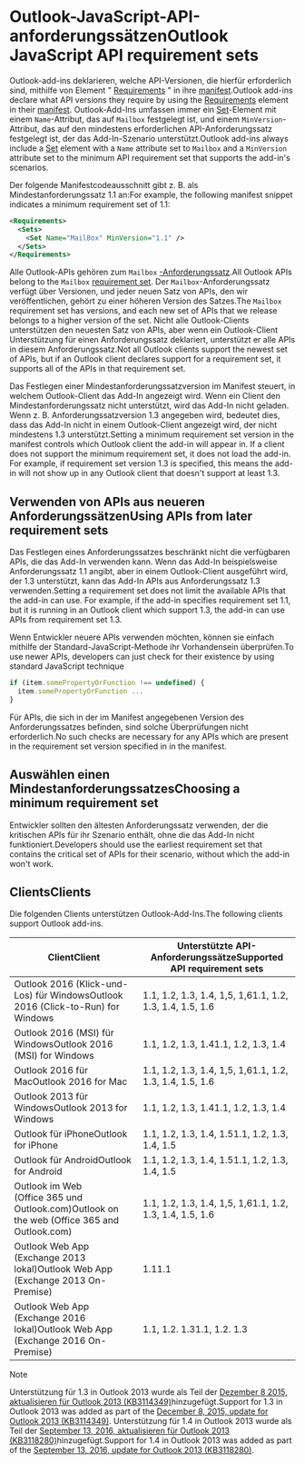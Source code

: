 # <a name="outlook-javascript-api-requirement-sets"></a><span data-ttu-id="5dffa-101">Outlook-JavaScript-API-anforderungssätzen</span><span class="sxs-lookup"><span data-stu-id="5dffa-101">Outlook JavaScript API requirement sets</span></span>

<span data-ttu-id="5dffa-102">Outlook-add-ins deklarieren, welche API-Versionen, die hierfür erforderlich sind, mithilfe von Element " [Requirements](/javascript/office/manifest/requirements) " in ihre [manifest](https://docs.microsoft.com/office/dev/add-ins/develop/add-in-manifests).</span><span class="sxs-lookup"><span data-stu-id="5dffa-102">Outlook add-ins declare what API versions they require by using the [Requirements](/javascript/office/manifest/requirements) element in their [manifest](https://docs.microsoft.com/office/dev/add-ins/develop/add-in-manifests).</span></span> <span data-ttu-id="5dffa-103">Outlook-Add-Ins umfassen immer ein [Set](/javascript/office/manifest/set)-Element mit einem `Name`-Attribut, das auf `Mailbox` festgelegt ist, und einem `MinVersion`-Attribut, das auf den mindestens erforderlichen API-Anforderungssatz festgelegt ist, der das Add-In-Szenario unterstützt.</span><span class="sxs-lookup"><span data-stu-id="5dffa-103">Outlook add-ins always include a [Set](/javascript/office/manifest/set) element with a `Name` attribute set to `Mailbox` and a `MinVersion` attribute set to the minimum API requirement set that supports the add-in's scenarios.</span></span>

<span data-ttu-id="5dffa-104">Der folgende Manifestcodeausschnitt gibt z. B. als Mindestanforderungssatz 1.1 an:</span><span class="sxs-lookup"><span data-stu-id="5dffa-104">For example, the following manifest snippet indicates a minimum requirement set of 1.1:</span></span>

```xml
<Requirements>
  <Sets>
    <Set Name="MailBox" MinVersion="1.1" />
  </Sets>
</Requirements>
```

<span data-ttu-id="5dffa-105">Alle Outlook-APIs gehören zum `Mailbox` [-Anforderungssatz](https://docs.microsoft.com/office/dev/add-ins/develop/specify-office-hosts-and-api-requirements).</span><span class="sxs-lookup"><span data-stu-id="5dffa-105">All Outlook APIs belong to the `Mailbox` [requirement set](https://docs.microsoft.com/office/dev/add-ins/develop/specify-office-hosts-and-api-requirements).</span></span> <span data-ttu-id="5dffa-106">Der `Mailbox`-Anforderungssatz verfügt über Versionen, und jeder neuen Satz von APIs, den wir veröffentlichen, gehört zu einer höheren Version des Satzes.</span><span class="sxs-lookup"><span data-stu-id="5dffa-106">The `Mailbox` requirement set has versions, and each new set of APIs that we release belongs to a higher version of the set.</span></span> <span data-ttu-id="5dffa-107">Nicht alle Outlook-Clients unterstützen den neuesten Satz von APIs, aber wenn ein Outlook-Client Unterstützung für einen Anforderungssatz deklariert, unterstützt er alle APIs in diesem Anforderungssatz.</span><span class="sxs-lookup"><span data-stu-id="5dffa-107">Not all Outlook clients support the newest set of APIs, but if an Outlook client declares support for a requirement set, it supports all of the APIs in that requirement set.</span></span>

<span data-ttu-id="5dffa-p103">Das Festlegen einer Mindestanforderungssatzversion im Manifest steuert, in welchem Outlook-Client das Add-In angezeigt wird. Wenn ein Client den Mindestanforderungssatz nicht unterstützt, wird das Add-In nicht geladen. Wenn z. B. Anforderungssatzversion 1.3 angegeben wird, bedeutet dies, dass das Add-In nicht in einem Outlook-Client angezeigt wird, der nicht mindestens 1.3 unterstützt.</span><span class="sxs-lookup"><span data-stu-id="5dffa-p103">Setting a minimum requirement set version in the manifest controls which Outlook client the add-in will appear in. If a client does not support the minimum requirement set, it does not load the add-in. For example, if requirement set version 1.3 is specified, this means the add-in will not show up in any Outlook client that doesn't support at least 1.3.</span></span>

## <a name="using-apis-from-later-requirement-sets"></a><span data-ttu-id="5dffa-111">Verwenden von APIs aus neueren Anforderungssätzen</span><span class="sxs-lookup"><span data-stu-id="5dffa-111">Using APIs from later requirement sets</span></span>

<span data-ttu-id="5dffa-p104">Das Festlegen eines Anforderungssatzes beschränkt nicht die verfügbaren APIs, die das Add-In verwenden kann. Wenn das Add-In beispielsweise Anforderungssatz 1.1 angibt, aber in einem Outlook-Client ausgeführt wird, der 1.3 unterstützt, kann das Add-In APIs aus Anforderungssatz 1.3 verwenden.</span><span class="sxs-lookup"><span data-stu-id="5dffa-p104">Setting a requirement set does not limit the available APIs that the add-in can use. For example, if the add-in specifies requirement set 1.1, but it is running in an Outlook client which support 1.3, the add-in can use APIs from requirement set 1.3\.</span></span>

<span data-ttu-id="5dffa-114">Wenn Entwickler neuere APIs verwenden möchten, können sie einfach mithilfe der Standard-JavaScript-Methode ihr Vorhandensein überprüfen.</span><span class="sxs-lookup"><span data-stu-id="5dffa-114">To use newer APIs, developers can just check for their existence by using standard JavaScript technique</span></span>

```js
if (item.somePropertyOrFunction !== undefined) {
  item.somePropertyOrFunction ...
}
```

<span data-ttu-id="5dffa-115">Für APIs, die sich in der im Manifest angegebenen Version des Anforderungssatzes befinden, sind solche Überprüfungen nicht erforderlich.</span><span class="sxs-lookup"><span data-stu-id="5dffa-115">No such checks are necessary for any APIs which are present in the requirement set version specified in in the manifest.</span></span>

## <a name="choosing-a-minimum-requirement-set"></a><span data-ttu-id="5dffa-116">Auswählen einen Mindestanforderungssatzes</span><span class="sxs-lookup"><span data-stu-id="5dffa-116">Choosing a minimum requirement set</span></span>

<span data-ttu-id="5dffa-117">Entwickler sollten den ältesten Anforderungssatz verwenden, der die kritischen APIs für ihr Szenario enthält, ohne die das Add-In nicht funktioniert.</span><span class="sxs-lookup"><span data-stu-id="5dffa-117">Developers should use the earliest requirement set that contains the critical set of APIs for their scenario, without which the add-in won't work.</span></span>

## <a name="clients"></a><span data-ttu-id="5dffa-118">Clients</span><span class="sxs-lookup"><span data-stu-id="5dffa-118">Clients</span></span>

<span data-ttu-id="5dffa-119">Die folgenden Clients unterstützen Outlook-Add-Ins.</span><span class="sxs-lookup"><span data-stu-id="5dffa-119">The following clients support Outlook add-ins.</span></span>

| <span data-ttu-id="5dffa-120">Client</span><span class="sxs-lookup"><span data-stu-id="5dffa-120">Client</span></span> | <span data-ttu-id="5dffa-121">Unterstützte API-Anforderungssätze</span><span class="sxs-lookup"><span data-stu-id="5dffa-121">Supported API requirement sets</span></span> |
| --- | --- |
| <span data-ttu-id="5dffa-122">Outlook 2016 (Klick-und-Los) für Windows</span><span class="sxs-lookup"><span data-stu-id="5dffa-122">Outlook 2016 (Click-to-Run) for Windows</span></span> | <span data-ttu-id="5dffa-123">1.1, 1.2, 1.3, 1.4, 1,5, 1,6</span><span class="sxs-lookup"><span data-stu-id="5dffa-123">1.1, 1.2, 1.3, 1.4, 1.5, 1.6</span></span> |
| <span data-ttu-id="5dffa-124">Outlook 2016 (MSI) für Windows</span><span class="sxs-lookup"><span data-stu-id="5dffa-124">Outlook 2016 (MSI) for Windows</span></span> | <span data-ttu-id="5dffa-125">1.1, 1.2, 1.3, 1.4</span><span class="sxs-lookup"><span data-stu-id="5dffa-125">1.1, 1.2, 1.3, 1.4</span></span> |
| <span data-ttu-id="5dffa-126">Outlook 2016 für Mac</span><span class="sxs-lookup"><span data-stu-id="5dffa-126">Outlook 2016 for Mac</span></span> | <span data-ttu-id="5dffa-127">1.1, 1.2, 1.3, 1.4, 1,5, 1,6</span><span class="sxs-lookup"><span data-stu-id="5dffa-127">1.1, 1.2, 1.3, 1.4, 1.5, 1.6</span></span> |
| <span data-ttu-id="5dffa-128">Outlook 2013 für Windows</span><span class="sxs-lookup"><span data-stu-id="5dffa-128">Outlook 2013 for Windows</span></span> | <span data-ttu-id="5dffa-129">1.1, 1.2, 1.3, 1.4</span><span class="sxs-lookup"><span data-stu-id="5dffa-129">1.1, 1.2, 1.3, 1.4</span></span> |
| <span data-ttu-id="5dffa-130">Outlook für iPhone</span><span class="sxs-lookup"><span data-stu-id="5dffa-130">Outlook for iPhone</span></span> | <span data-ttu-id="5dffa-131">1.1, 1.2, 1.3, 1.4, 1.5</span><span class="sxs-lookup"><span data-stu-id="5dffa-131">1.1, 1.2, 1.3, 1.4, 1.5</span></span> |
| <span data-ttu-id="5dffa-132">Outlook für Android</span><span class="sxs-lookup"><span data-stu-id="5dffa-132">Outlook for Android</span></span> | <span data-ttu-id="5dffa-133">1.1, 1.2, 1.3, 1.4, 1.5</span><span class="sxs-lookup"><span data-stu-id="5dffa-133">1.1, 1.2, 1.3, 1.4, 1.5</span></span> |
| <span data-ttu-id="5dffa-134">Outlook im Web (Office 365 und Outlook.com)</span><span class="sxs-lookup"><span data-stu-id="5dffa-134">Outlook on the web (Office 365 and Outlook.com)</span></span> | <span data-ttu-id="5dffa-135">1.1, 1.2, 1.3, 1.4, 1,5, 1,6</span><span class="sxs-lookup"><span data-stu-id="5dffa-135">1.1, 1.2, 1.3, 1.4, 1.5, 1.6</span></span> |
| <span data-ttu-id="5dffa-136">Outlook Web App (Exchange 2013 lokal)</span><span class="sxs-lookup"><span data-stu-id="5dffa-136">Outlook Web App (Exchange 2013 On-Premise)</span></span> | <span data-ttu-id="5dffa-137">1.1</span><span class="sxs-lookup"><span data-stu-id="5dffa-137">1.1</span></span> |
| <span data-ttu-id="5dffa-138">Outlook Web App (Exchange 2016 lokal)</span><span class="sxs-lookup"><span data-stu-id="5dffa-138">Outlook Web App (Exchange 2016 On-Premise)</span></span> | <span data-ttu-id="5dffa-p105">1.1, 1.2. 1.3</span><span class="sxs-lookup"><span data-stu-id="5dffa-p105">1.1, 1.2. 1.3</span></span> |

> [!NOTE] 
> <span data-ttu-id="5dffa-141">Unterstützung für 1.3 in Outlook 2013 wurde als Teil der [Dezember 8 2015, aktualisieren für Outlook 2013 (KB3114349)](https://support.microsoft.com/kb/3114349)hinzugefügt.</span><span class="sxs-lookup"><span data-stu-id="5dffa-141">Support for 1.3 in Outlook 2013 was added as part of the [December 8, 2015, update for Outlook 2013 (KB3114349)](https://support.microsoft.com/kb/3114349).</span></span> <span data-ttu-id="5dffa-142">Unterstützung für 1.4 in Outlook 2013 wurde als Teil der [September 13, 2016, aktualisieren für Outlook 2013 (KB3118280)](https://support.microsoft.com/help/3118280)hinzugefügt.</span><span class="sxs-lookup"><span data-stu-id="5dffa-142">Support for 1.4 in Outlook 2013 was added as part of the [September 13, 2016, update for Outlook 2013 (KB3118280)](https://support.microsoft.com/help/3118280).</span></span>
